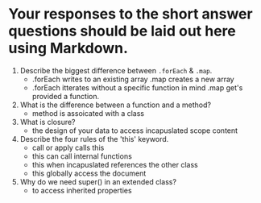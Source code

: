 # Your responses to the short answer questions should be laid out here using Markdown.
1. Describe the biggest difference between `.forEach` & `.map`.
    - .forEach writes to an existing array .map creates a new array
    - .forEach itterates without a specific function in mind .map get's provided a function.
2. What is the difference between a function and a method?
    - method is assoicated with a class
3. What is closure?
    - the design of your data to access incapuslated scope content
4. Describe the four rules of the 'this' keyword.
    - call or apply calls this
    - this can call internal functions 
    - this when incapuslated references the other class
    - this globally access the document
5. Why do we need super() in an extended class?
    - to access inherited properties
